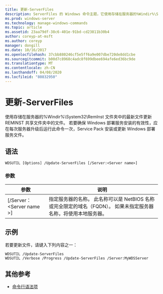 ```yaml
---
title: 更新-ServerFiles
description: ServerFiles 的 Windows 命令主题，它使用存储在服务器的%Windir%\System32\RemInst 文件夹中的最新文件更新 REMINST 共享文件夹中的文件。
ms.prod: windows-server
ms.technology: manage-windows-commands
ms.topic: article
ms.assetid: 23aa79df-38c6-401e-91bd-cd23811b30b4
author: coreyp-at-msft
ms.author: coreyp
manager: dongill
ms.date: 10/16/2017
ms.openlocfilehash: 37cbb880246cf5e5ff6a9e007dbe720de8dd1cbe
ms.sourcegitcommit: b00d7c8968c4adc8f699dbee694afe6ed36bc9de
ms.translationtype: MT
ms.contentlocale: zh-CN
ms.lasthandoff: 04/08/2020
ms.locfileid: "80832950"
---
```

# <a name="update-serverfiles"></a>更新-ServerFiles

使用存储在服务器的%Windir%\System32\RemInst 文件夹中的最新文件更新 REMINST 共享文件夹中的文件。 若要确保 Windows 部署服务安装的有效性，应在每次服务器升级后运行此命令一次，Service Pack 安装或更新 Windows 部署服务文件。

## <a name="syntax"></a>语法

```
WDSUTIL [Options] /Update-ServerFiles [/Server:<Server name>]
```

### <a name="parameters"></a>参数

|参数|说明|
|---------|-----------|
|[/Server：\<Server name >]|指定服务器的名称。 此名称可以是 NetBIOS 名称或完全限定的域名（FQDN）。 如果未指定服务器名称，将使用本地服务器。|

## <a name="examples"></a><a name=BKMK_examples></a>示例

若要更新文件，请键入下列内容之一：
```
WDSUTIL /Update-ServerFiles
WDSUTIL /Verbose /Progress /Update-ServerFiles /Server:MyWDSServer
```

## <a name="additional-references"></a>其他参考

- [命令行语法项](command-line-syntax-key.md)